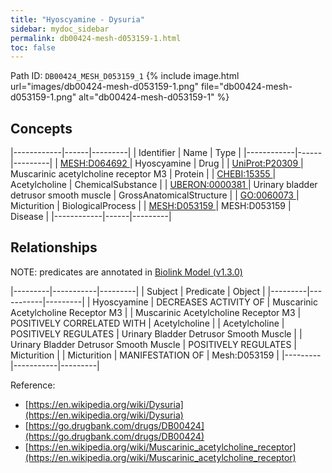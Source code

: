```yaml
---
title: "Hyoscyamine - Dysuria"
sidebar: mydoc_sidebar
permalink: db00424-mesh-d053159-1.html
toc: false 
---
```



Path ID: `DB00424_MESH_D053159_1`
{% include image.html url="images/db00424-mesh-d053159-1.png" file="db00424-mesh-d053159-1.png" alt="db00424-mesh-d053159-1" %}

## Concepts

|------------|------|---------|
| Identifier | Name | Type    |
|------------|------|---------|
| <a href="https://identifiers.org/MESH:D064692">MESH:D064692 </a> | Hyoscyamine | Drug |
| <a href="https://identifiers.org/UniProt:P20309">UniProt:P20309 </a> | Muscarinic acetylcholine receptor M3 | Protein |
| <a href="https://identifiers.org/CHEBI:15355">CHEBI:15355 </a> | Acetylcholine | ChemicalSubstance |
| <a href="https://identifiers.org/UBERON:0000381">UBERON:0000381 </a> | Urinary bladder detrusor smooth muscle | GrossAnatomicalStructure |
| <a href="https://identifiers.org/GO:0060073">GO:0060073 </a> | Micturition | BiologicalProcess |
| <a href="https://identifiers.org/MESH:D053159">MESH:D053159 </a> | MESH:D053159 | Disease |
|------------|------|---------|

## Relationships


NOTE: predicates are annotated in <a href="https://github.com/biolink/biolink-model/releases/tag/v1.3.0">Biolink Model (v1.3.0)</a>

|---------|-----------|---------|
| Subject | Predicate | Object  |
|---------|-----------|---------|
| Hyoscyamine | DECREASES ACTIVITY OF | Muscarinic Acetylcholine Receptor M3 |
| Muscarinic Acetylcholine Receptor M3 | POSITIVELY CORRELATED WITH | Acetylcholine |
| Acetylcholine | POSITIVELY REGULATES | Urinary Bladder Detrusor Smooth Muscle |
| Urinary Bladder Detrusor Smooth Muscle | POSITIVELY REGULATES | Micturition |
| Micturition | MANIFESTATION OF | Mesh:D053159 |
|---------|-----------|---------|

Reference: 
  - [https://en.wikipedia.org/wiki/Dysuria](https://en.wikipedia.org/wiki/Dysuria)
  - [https://go.drugbank.com/drugs/DB00424](https://go.drugbank.com/drugs/DB00424)
  - [https://en.wikipedia.org/wiki/Muscarinic_acetylcholine_receptor](https://en.wikipedia.org/wiki/Muscarinic_acetylcholine_receptor)
